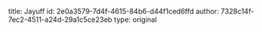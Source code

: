 title: Jayuff
id: 2e0a3579-7d4f-4615-84b6-d44f1ced6ffd
author: 7328c14f-7ec2-4511-a24d-29a1c5ce23eb
type: original
